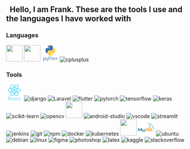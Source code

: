 <h2> &nbsp; Hello, I am Frank. These are the tools I use and the languages I have worked with </h2>

<!-- Programming Languages -->
<h3>Languages</h3>
<p align="left">
  <img src="https://cdn.jsdelivr.net/gh/devicons/devicon@latest/icons/csharp/csharp-original.svg"  width="45" height="45" />
  <img src="https://cdn.jsdelivr.net/gh/devicons/devicon@latest/icons/rust/rust-line.svg?color=white" width="45" height="45">
  <img src="https://raw.githubusercontent.com/devicons/devicon/master/icons/python/python-original-wordmark.svg" alt="python" width="45" height="45"/>
  <img src="https://cdn.jsdelivr.net/gh/devicons/devicon/icons/cplusplus/cplusplus-original.svg" alt="cplusplus" width="45" height="45"/>
</p>

<!-- Tools & Technologies -->
<h3>Tools</h3>
<p align="left">
  <!-- Frameworks & Libraries -->
  <img src="https://raw.githubusercontent.com/devicons/devicon/master/icons/react/react-original-wordmark.svg" alt="react" width="45" height="45" />
  <img src="https://cdn.jsdelivr.net/gh/devicons/devicon@latest/icons/django/django-plain.svg" alt="django" width="45" height="45" />
  <img src="https://cdn.jsdelivr.net/gh/devicons/devicon/icons/laravel/laravel-original.svg" alt="Laravel" width="45" height="45"/>
  <img src="https://cdn.jsdelivr.net/gh/devicons/devicon/icons/flutter/flutter-original.svg" alt="flutter" width="45" height="45"/>
  <img src="https://cdn.jsdelivr.net/gh/devicons/devicon@latest/icons/pytorch/pytorch-original.svg" alt="pytorch" width="45" height="45"/>
  <img src="https://cdn.jsdelivr.net/gh/devicons/devicon@latest/icons/tensorflow/tensorflow-original.svg" alt="tensorflow" width="45" height="45"/>
  <img src="https://cdn.jsdelivr.net/gh/devicons/devicon@latest/icons/keras/keras-original.svg" alt="keras" width="45" height="45"/>
  <img src="https://cdn.jsdelivr.net/gh/devicons/devicon@latest/icons/scikitlearn/scikitlearn-original.svg" alt="scikit-learn" width="45" height="45"/> 
  <img src="https://cdn.jsdelivr.net/gh/devicons/devicon@latest/icons/opencv/opencv-original.svg" alt="opencv" width="45" height="45" />
  <img src="https://cdn.jsdelivr.net/gh/devicons/devicon@latest/icons/bootstrap/bootstrap-original-wordmark.svg" width="45" height="45" />

  <!-- IDEs & Dev Tools -->
  <img src="https://cdn.jsdelivr.net/gh/devicons/devicon@latest/icons/androidstudio/androidstudio-original.svg" alt="android-studio" width="45" height="45"/>
  <img src="https://cdn.jsdelivr.net/gh/devicons/devicon/icons/vscode/vscode-original.svg" alt="vscode" width="45" height="45"/>
  <img src="https://cdn.jsdelivr.net/gh/devicons/devicon@latest/icons/streamlit/streamlit-original.svg" alt="streamlit" width="45" height="45"/>
  <img src="https://cdn.jsdelivr.net/gh/devicons/devicon@latest/icons/jenkins/jenkins-original.svg" alt="jenkins" width="45" height="45"/>
  <img src="https://cdn.jsdelivr.net/gh/devicons/devicon/icons/git/git-original.svg" alt="git" width="45" height="45"/>
  <img src="https://cdn.jsdelivr.net/gh/devicons/devicon@latest/icons/npm/npm-original-wordmark.svg" alt="npm" width="45" height="45" />
  
  <!-- Infrastructure -->
  <img src="https://cdn.jsdelivr.net/gh/devicons/devicon/icons/docker/docker-original.svg" alt="docker" width="45" height="45"/>
  <img src="https://cdn.jsdelivr.net/gh/devicons/devicon/icons/kubernetes/kubernetes-plain.svg" alt="kubernetes" width="45" height="45"/>
  <img src="https://cdn.jsdelivr.net/gh/devicons/devicon/icons/amazonwebservices/amazonwebservices-plain-wordmark.svg" width="45" height="45"/>

  <!-- Databases & OS -->
  <img src="https://raw.githubusercontent.com/devicons/devicon/master/icons/mysql/mysql-original-wordmark.svg" alt="mysql" width="45" height="45" />
  <img src="https://cdn.jsdelivr.net/gh/devicons/devicon@latest/icons/ubuntu/ubuntu-original.svg" alt="ubuntu" width="45" height="45" />
  <img src="https://cdn.jsdelivr.net/gh/devicons/devicon@latest/icons/debian/debian-original.svg" alt="debian" width="45" height="45"/>
  <img src="https://cdn.jsdelivr.net/gh/devicons/devicon/icons/linux/linux-original.svg" alt="linux" width="45" height="45"/>       
  
  <!-- Design & Misc -->
  <img src="https://cdn.jsdelivr.net/gh/devicons/devicon/icons/figma/figma-original.svg" alt="figma" width="45" height="45"/> 
  <img src="https://cdn.jsdelivr.net/gh/devicons/devicon@latest/icons/photoshop/photoshop-original.svg" alt="photoshop" width="45" height="45" />
  <img src="https://cdn.jsdelivr.net/gh/devicons/devicon@latest/icons/latex/latex-original.svg" alt="latex" width="45" height="45" /> 
  <img src="https://cdn.jsdelivr.net/gh/devicons/devicon@latest/icons/kaggle/kaggle-original.svg" alt="kaggle" width="45" height="45" />
  <img src="https://cdn.jsdelivr.net/gh/devicons/devicon@latest/icons/stackoverflow/stackoverflow-original-wordmark.svg" alt="stackoverflow" width="45" height="45"/>
</p>

